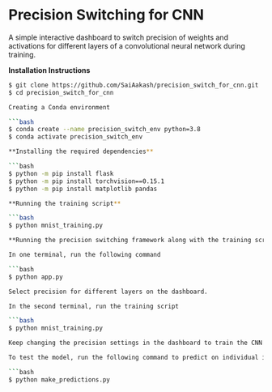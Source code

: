 # Precision Switching for CNN

A simple interactive dashboard to switch precision of weights and activations for different layers of a convolutional neural network during training.

**Installation Instructions** 

```bash
$ git clone https://github.com/SaiAakash/precision_switch_for_cnn.git
$ cd precision_switch_for_cnn

Creating a Conda environment

```bash
$ conda create --name precision_switch_env python=3.8
$ conda activate precision_switch_env

**Installing the required dependencies**

```bash
$ python -m pip install flask
$ python -m pip install torchvision==0.15.1
$ python -m pip install matplotlib pandas

**Running the training script**

```bash
$ python mnist_training.py

**Running the precision switching framework along with the training script**

In one terminal, run the following command

```bash
$ python app.py

Select precision for different layers on the dashboard.

In the second terminal, run the training script

```bash
$ python mnist_training.py

Keep changing the precision settings in the dashboard to train the CNN with different precision combinations for different layers during the training.

To test the model, run the following command to predict on individual images from the MNIST dataset.

```bash
$ python make_predictions.py
